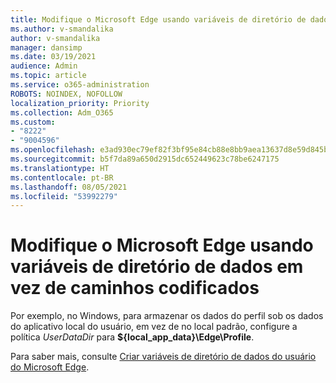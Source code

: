 ```yaml
---
title: Modifique o Microsoft Edge usando variáveis de diretório de dados em vez de caminhos codificados
ms.author: v-smandalika
author: v-smandalika
manager: dansimp
ms.date: 03/19/2021
audience: Admin
ms.topic: article
ms.service: o365-administration
ROBOTS: NOINDEX, NOFOLLOW
localization_priority: Priority
ms.collection: Adm_O365
ms.custom:
- "8222"
- "9004596"
ms.openlocfilehash: e3ad930ec79ef82f3bf95e84cb88e8bb9aea13637d8e59d845b486604664b137
ms.sourcegitcommit: b5f7da89a650d2915dc652449623c78be6247175
ms.translationtype: HT
ms.contentlocale: pt-BR
ms.lasthandoff: 08/05/2021
ms.locfileid: "53992279"
---
```

# <a name="modify-microsoft-edge-by-using-data-directory-variables-rather-than-hard-coded-paths"></a>Modifique o Microsoft Edge usando variáveis de diretório de dados em vez de caminhos codificados

Por exemplo, no Windows, para armazenar os dados do perfil sob os dados do aplicativo local do usuário, em vez de no local padrão, configure a política *UserDataDir* para **${local_app_data}\Edge\Profile**.

Para saber mais, consulte [Criar variáveis de diretório de dados do usuário do Microsoft Edge](https://docs.microsoft.com/deployedge/microsoft-edge-policies).